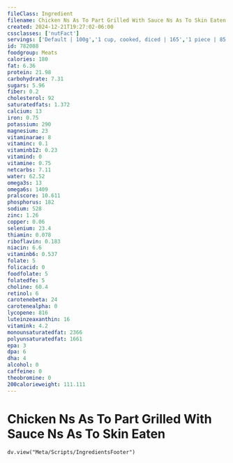 ```yaml
---
fileClass: Ingredient
filename: Chicken Ns As To Part Grilled With Sauce Ns As To Skin Eaten
created: 2024-12-21T19:27:02-06:00
cssclasses: ['nutFact']
servings: ['Default | 100g','1 cup, cooked, diced | 165','1 piece | 85','1 slice | 60','1 oz, cooked | 28']
id: 782088
foodgroup: Meats
calories: 180
fat: 6.36
protein: 21.98
carbohydrate: 7.31
sugars: 5.96
fiber: 0.2
cholesterol: 92
saturatedfats: 1.372
calcium: 13
iron: 0.75
potassium: 290
magnesium: 23
vitaminarae: 8
vitaminc: 0.1
vitaminb12: 0.23
vitamind: 0
vitamine: 0.75
netcarbs: 7.11
water: 62.52
omega3s: 13
omega6s: 1409
pralscore: 10.611
phosphorus: 182
sodium: 528
zinc: 1.26
copper: 0.06
selenium: 23.4
thiamin: 0.078
riboflavin: 0.183
niacin: 6.6
vitaminb6: 0.537
folate: 5
folicacid: 0
foodfolate: 5
folatedfe: 5
choline: 60.4
retinol: 6
carotenebeta: 24
carotenealpha: 0
lycopene: 816
luteinzeaxanthin: 16
vitamink: 4.2
monounsaturatedfat: 2366
polyunsaturatedfat: 1661
epa: 3
dpa: 6
dha: 4
alcohol: 0
caffeine: 0
theobromine: 0
200calorieweight: 111.111
---
```


# Chicken Ns As To Part Grilled With Sauce Ns As To Skin Eaten

```dataviewjs
dv.view("Meta/Scripts/IngredientsFooter")
```